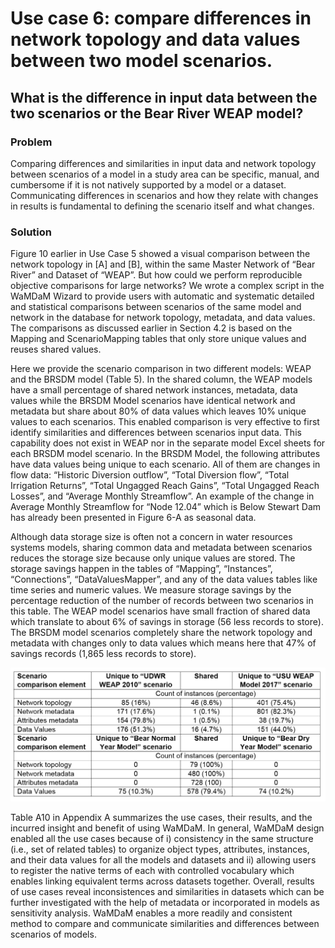 # Use case 6: compare differences in network topology and data values between two model scenarios.   
## What is the difference in input data between the two scenarios or the Bear River WEAP model?   

### Problem
Comparing differences and similarities in input data and network topology between scenarios of a model in a study area can be specific, manual, and cumbersome if it is not natively supported by a model or a dataset. Communicating differences in scenarios and how they relate with changes in results is fundamental to defining the scenario itself and what changes. 

### Solution   
Figure 10 earlier in Use Case 5 showed a visual comparison between the network topology in [A] and [B], within the same Master Network of “Bear River” and Dataset of “WEAP”. But how could we perform reproducible objective comparisons for large networks? We wrote a complex script in the WaMDaM Wizard to provide users with automatic and systematic detailed and statistical comparisons between scenarios of the same model and network in the database for network topology, metadata, and data values. The comparisons as discussed earlier in Section 4.2 is based on the Mapping and ScenarioMapping tables that only store unique values and reuses shared values.    

Here we provide the scenario comparison in two different models: WEAP and the BRSDM model (Table 5). In the shared column, the WEAP models have a small percentage of shared network instances, metadata, data values while the BRSDM Model scenarios have identical network and metadata but share about 80% of data values which leaves 10% unique values to each scenarios. This enabled comparison is very effective to first identify similarities and differences between scenarios input data. This capability does not exist in WEAP nor in the separate model Excel sheets for each BRSDM model scenario. In the BRSDM Model, the following attributes have data values being unique to each scenario. All of them are changes in flow data: “Historic Diversion outflow”, “Total Diversion flow”, “Total Irrigation Returns”, “Total Ungagged Reach Gains”, “Total Ungagged Reach Losses”, and “Average Monthly Streamflow”. An example of the change in Average Monthly Streamflow for “Node 12.04” which is Below Stewart Dam has already been presented in Figure 6-A as seasonal data. 


Although data storage size is often not a concern in water resources systems models, sharing common data and metadata between scenarios reduces the storage size because only unique values are stored. The storage savings happen in the tables of “Mapping”, “Instances”, “Connections”, “DataValuesMapper”, and any of the data values tables like time series and numeric values. We measure storage savings by the percentage reduction of the number of records between two scenarios in this table. The WEAP model scenarios have small fraction of shared data which translate to about 6% of savings in storage (56 less records to store). The BRSDM model scenarios completely share the network topology and metadata with changes only to data values which means here that 47% of savings records (1,865 less records to store). 

![](https://github.com/WamdamProject/WaMDaM_UseCases/blob/master/UseCases_files/8Figures_jpg/UseCase6.png)

Table A10 in Appendix A summarizes the use cases, their results, and the incurred insight and benefit of using WaMDaM. In general, WaMDaM design enabled all the use cases because of i) consistency in the same structure (i.e., set of related tables) to organize object types, attributes, instances, and their data values for all the models and datasets and ii) allowing users to register the native terms of each with controlled vocabulary which enables linking equivalent terms across datasets together. Overall, results of use cases reveal inconsistences and similarities in datasets which can be further investigated with the help of metadata or incorporated in models as sensitivity analysis. WaMDaM enables a more readily and consistent method to compare and communicate similarities and differences between scenarios of models. 
